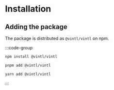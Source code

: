 # Installation

## Adding the package

The package is distributed as `@vintl/vintl` on npm.

:::code-group

```sh [npm]
npm install @vintl/vintl
```

```sh [pnpm]
pnpm add @vintl/vintl
```

```sh [yarn]
yarn add @vintl/vintl
```

:::
